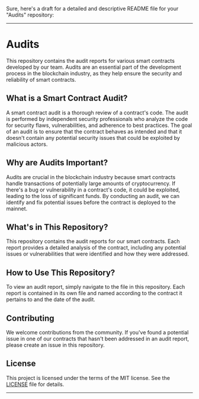 Sure, here's a draft for a detailed and descriptive README file for your "Audits" repository:

---

# Audits

This repository contains the audit reports for various smart contracts developed by our team. Audits are an essential part of the development process in the blockchain industry, as they help ensure the security and reliability of smart contracts.

## What is a Smart Contract Audit?

A smart contract audit is a thorough review of a contract's code. The audit is performed by independent security professionals who analyze the code for security flaws, vulnerabilities, and adherence to best practices. The goal of an audit is to ensure that the contract behaves as intended and that it doesn't contain any potential security issues that could be exploited by malicious actors.

## Why are Audits Important?

Audits are crucial in the blockchain industry because smart contracts handle transactions of potentially large amounts of cryptocurrency. If there's a bug or vulnerability in a contract's code, it could be exploited, leading to the loss of significant funds. By conducting an audit, we can identify and fix potential issues before the contract is deployed to the mainnet.

## What's in This Repository?

This repository contains the audit reports for our smart contracts. Each report provides a detailed analysis of the contract, including any potential issues or vulnerabilities that were identified and how they were addressed.

## How to Use This Repository?

To view an audit report, simply navigate to the file in this repository. Each report is contained in its own file and named according to the contract it pertains to and the date of the audit.

## Contributing

We welcome contributions from the community. If you've found a potential issue in one of our contracts that hasn't been addressed in an audit report, please create an issue in this repository.

## License

This project is licensed under the terms of the MIT license. See the [LICENSE](https://github.com/git-varun/Audits/blob/main/LICENSE) file for details.

---
